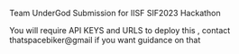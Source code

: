 Team UnderGod Submission for IISF SIF2023 Hackathon

You will require API KEYS and URLS to deploy this , contact thatspacebiker@gmail if you want guidance on that 

